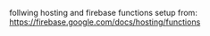 follwing hosting and firebase functions setup from: 
https://firebase.google.com/docs/hosting/functions